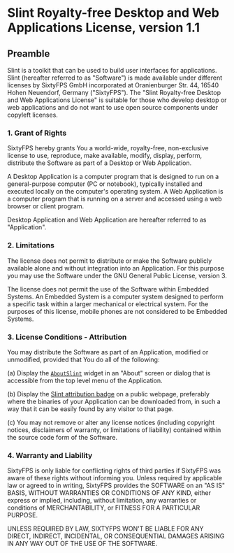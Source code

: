 # Slint Royalty-free Desktop and Web Applications License, version 1.1

## Preamble

Slint is a toolkit that can be used to build user interfaces for applications. Slint (hereafter referred to as "Software") is made available under different licenses by SixtyFPS GmbH incorporated at Oranienburger Str. 44, 16540 Hohen Neuendorf, Germany ("SixtyFPS"). The "Slint Royalty-free Desktop and Web Applications License" is suitable for those who develop desktop or web applications and do not want to use open source components under copyleft licenses.

### 1. Grant of Rights

SixtyFPS hereby grants You a world-wide, royalty-free, non-exclusive license to use, reproduce, make available, modify, display, perform, distribute the Software as part of a Desktop or Web Application.

A Desktop Application is a computer program that is designed to run on a general-purpose computer (PC or notebook), typically installed and executed locally on the computer's operating system. A Web Application is a computer program that is running on a server and accessed using a web browser or client program.

Desktop Application and Web Application are hereafter referred to as "Application".

### 2. Limitations

The license does not permit to distribute or make the Software publicly available alone and without integration into an Application. For this purpose you may use the Software under the GNU General Public License, version 3.

The license does not permit the use of the Software within Embedded Systems. An Embedded System is a computer system designed to perform a specific task within a larger mechanical or electrical system. For the purposes of this license, mobile phones are not considered to be Embedded Systems.

### 3. License Conditions - Attribution

You may distribute the Software as part of an Application, modified or unmodified, provided that You do all of the following:

(a) Display the [`AboutSlint`](https://slint.dev/snapshots/master/docs/slint/src/builtins/widgets.html#aboutslint) widget in an "About" screen or dialog that is accessible from the top level menu of the Application.

(b) Display the [Slint attribution badge](https://github.com/slint-ui/slint/tree/master/logo/madewithslint) on a public webpage, preferably where the binaries of your Application can be downloaded from, in such a way that it can be easily found by any visitor to that page.

(c) You may not remove or alter any license notices (including copyright notices, disclaimers of warranty, or limitations of liability) contained within the source code form of the Software.

### 4. Warranty and Liability

SixtyFPS is only liable for conflicting rights of third parties if SixtyFPS was aware of these rights without informing you. Unless required by applicable law or agreed to in writing, SixtyFPS provides the SOFTWARE on an "AS IS" BASIS, WITHOUT WARRANTIES OR CONDITIONS OF ANY KIND, either express or implied, including, without limitation, any warranties or conditions of MERCHANTABILITY, or FITNESS FOR A PARTICULAR PURPOSE.

UNLESS REQUIRED BY LAW, SIXTYFPS WON'T BE LIABLE FOR ANY DIRECT, INDIRECT, INCIDENTAL, OR CONSEQUENTIAL DAMAGES ARISING IN ANY WAY OUT OF THE USE OF THE SOFTWARE.
